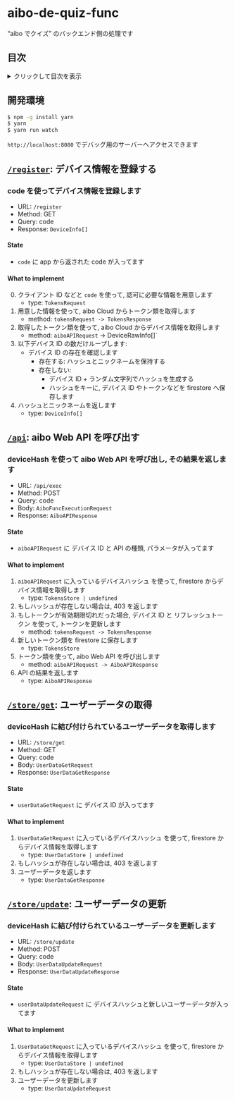 # aibo-de-quiz-func

“aibo でクイズ” のバックエンド側の処理です

## 目次

<details><summary>クリックして目次を表示</summary><div>

- [aibo-de-quiz-func](#aibo-de-quiz-func)
  - [目次](#目次)
  - [開発環境](#開発環境)
  - [`/register`: デバイス情報を登録する](#register-デバイス情報を登録する)
    - [code を使ってデバイス情報を登録します](#code-を使ってデバイス情報を登録します)
      - [State](#state)
      - [What to implement](#what-to-implement)
  - [`/api`: aibo Web API を呼び出す](#api-aibo-web-api-を呼び出す)
    - [deviceHash を使って aibo Web API を呼び出し, その結果を返します](#devicehash-を使って-aibo-web-api-を呼び出し-その結果を返します)
      - [State](#state-1)
      - [What to implement](#what-to-implement-1)
  - [`/store/get`: ユーザーデータの取得](#storeget-ユーザーデータの取得)
    - [deviceHash に結び付けられているユーザーデータを取得します](#devicehash-に結び付けられているユーザーデータを取得します)
      - [State](#state-2)
      - [What to implement](#what-to-implement-2)
  - [`/store/update`: ユーザーデータの更新](#storeupdate-ユーザーデータの更新)
    - [deviceHash に結び付けられているユーザーデータを更新します](#devicehash-に結び付けられているユーザーデータを更新します)
      - [State](#state-3)
      - [What to implement](#what-to-implement-3)

</div></details>

## 開発環境

```bash
$ npm -g install yarn
$ yarn
$ yarn run watch
```

`http://localhost:8080` でデバッグ用のサーバーへアクセスできます

## [`/register`](./src/routes/register.ts): デバイス情報を登録する

### code を使ってデバイス情報を登録します

- URL: `/register`
- Method: GET
- Query: code
- Response: `DeviceInfo[]`

#### State

- `code` に app から返された code が入ってます

#### What to implement

0. クライアント ID などと `code` を使って, 認可に必要な情報を用意します
   - type: `TokensRequest`
1. 用意した情報を使って, aibo Cloud からトークン類を取得します
   - method: `tokensRequest -> TokensResponse`
2. 取得したトークン類を使って, aibo Cloud からデバイス情報を取得します
   - method: `aiboAPIRequest` -> DeviceRawInfo[]`
3. 以下デバイス ID の数だけループします:
   - デバイス ID の存在を確認します
     - 存在する: ハッシュとニックネームを保持する
     - 存在しない:
       - デバイス ID + ランダム文字列でハッシュを生成する
       - ハッシュをキーに, デバイス ID やトークンなどを firestore へ保存します
4. ハッシュとニックネームを返します
   - type: `DeviceInfo[]`

## [`/api`](./src/routes/api.ts): aibo Web API を呼び出す

### deviceHash を使って aibo Web API を呼び出し, その結果を返します

- URL: `/api/exec`
- Method: POST
- Query: code
- Body: `AiboFuncExecutionRequest`
- Response: `AiboAPIResponse`

#### State

- `aiboAPIRequest` に デバイス ID と API の種類, パラメータが入ってます

#### What to implement

1. `aiboAPIRequest` に入っているデバイスハッシュ を使って, firestore からデバイス情報を取得します
   - type: `TokensStore | undefined`
2. もしハッシュが存在しない場合は, 403 を返します
3. もしトークンが有効期限切れだった場合, デバイス ID と リフレッシュトークン を使って, トークンを更新します
   - method: `tokensRequest -> TokensResponse`
4. 新しいトークン類を firestore に保存します
   - type: `TokensStore`
5. トークン類を使って, aibo Web API を呼び出します
   - method: `aiboAPIRequest -> AiboAPIResponse`
6. API の結果を返します
   - type: `AiboAPIResponse`

## [`/store/get`](./src/routes/store/get.ts): ユーザーデータの取得

### deviceHash に結び付けられているユーザーデータを取得します

- URL: `/store/get`
- Method: GET
- Query: code
- Body: `UserDataGetRequest`
- Response: `UserDataGetResponse`

#### State

- `userDataGetRequest` に デバイス ID が入ってます

#### What to implement

1. `UserDataGetRequest` に入っているデバイスハッシュ を使って, firestore からデバイス情報を取得します
   - type: `UserDataStore | undefined`
2. もしハッシュが存在しない場合は, 403 を返します
3. ユーザーデータを返します
   - type: `UserDataGetResponse`

## [`/store/update`](./src/routes/store/update.ts): ユーザーデータの更新

### deviceHash に結び付けられているユーザーデータを更新します

- URL: `/store/update`
- Method: POST
- Query: code
- Body: `UserDataUpdateRequest`
- Response: `UserDataUpdateResponse`

#### State

- `userDataUpdateRequest` に デバイスハッシュと新しいユーザーデータが入ってます

#### What to implement

1. `UserDataGetRequest` に入っているデバイスハッシュ を使って, firestore からデバイス情報を取得します
   - type: `UserDataStore | undefined`
2. もしハッシュが存在しない場合は, 403 を返します
3. ユーザーデータを更新します
   - type: `UserDataUpdateRequest`
